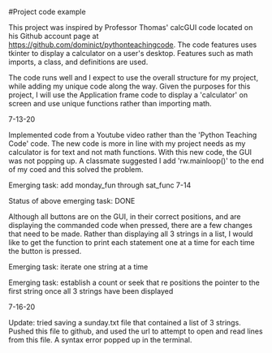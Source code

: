 #Project code example

This project was inspired by Professor Thomas' calcGUI code located on his Github account page at https://github.com/dominict/pythonteachingcode. 
The code features uses tkinter to display a calculator on a user's desktop. Features such as math imports, a class, and definitions are used. 

The code runs well and I expect to use the overall structure for my project, while adding my unique code along the way. Given the purposes for this project, I will use the Application frame code to display a 'calculator' on screen and use unique functions rather than importing math.

7-13-20

Implemented code from a Youtube video rather than the 'Python Teaching Code' code. The new code is more in line with my project needs as my calculator is for text and not math functions. With this new code, the GUI was not popping up. A classmate suggested I add 'rw.mainloop()' to the end of my coed and this solved the problem.

Emerging task: add monday_fun through sat_func 
7-14 

Status of above emerging task: DONE

Although all buttons are on the GUI, in their correct positions, and are displaying the commanded code when pressed, there are a few changes that need to be made. Rather than displaying all 3 strings in a list, I would like to get the function to print each statement one at a time for each time the button is pressed. 

Emerging task: iterate one string at a time

Emerging task: establish a count or seek that re positions the pointer to the first string once all 3 strings have been displayed

7-16-20

Update: tried saving a sunday.txt file that contained a list of 3 strings. Pushed this file to github, and used the url to attempt to open and read lines from this file. A syntax error popped up in the terminal.